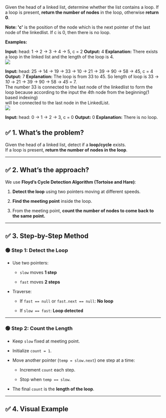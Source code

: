 Given the head of a linked list, determine whether the list contains a loop. If a loop is present, **return the number of nodes** in the loop, otherwise **return 0**.

**Note: '**c**'** is the position of the node which is the next pointer of the last node of the linkedlist. If c is 0, then there is no loop.

**Examples:**

**Input:** head: 1 → 2 → 3 → 4 → 5, c = 2
**Output:** 4
**Explanation:** There exists a loop in the linked list and the length of the loop is 4.  
![](https://media.geeksforgeeks.org/img-practice/prod/addEditProblem/893387/Web/Other/blobid0_1745983361.jpg)  

**Input:** head: 25 → 14 → 19 → 33 → 10 → 21 → 39 → 90 → 58 → 45, c = 4
**Output:** 7
**Explanation:** The loop is from 33 to 45. So length of loop is 33 → _10_ → 21 → 39 → 90 → 58 → _45_ = 7.  
The number 33 is connected to the last node of the linkedlist to form the loop because according to the input the 4th node from the beginning(1 based indexing)   
will be connected to the last node in the LinkedList.  
![](https://media.geeksforgeeks.org/img-practice/prod/addEditProblem/893387/Web/Other/blobid0_1745659828.jpg)  

**Input:** head: 0 → 1 → 2 → 3, c = 0
**Output:** 0
**Explanation:** There is no loop.

## ✅ **1. What’s the problem?**

Given the head of a linked list, detect if a **loop/cycle** exists.  
If a loop is present, **return the number of nodes in the loop**.

---

## ✅ **2. What’s the approach?**

We use **Floyd’s Cycle Detection Algorithm (Tortoise and Hare)**:

1. **Detect the loop** using two pointers moving at different speeds.
    
2. **Find the meeting point** inside the loop.
    
3. From the meeting point, **count the number of nodes to come back to the same point.**
    

---

## ✅ **3. Step-by-Step Method**

### 🟢 **Step 1: Detect the Loop**

- Use two pointers:
    
    - `slow` moves **1 step**
        
    - `fast` moves **2 steps**
        
- Traverse:
    
    - If `fast == null` or `fast.next == null`: **No loop**
        
    - If `slow == fast`: **Loop detected**
        

---

### 🟢 **Step 2: Count the Length**

- Keep `slow` fixed at meeting point.
    
- Initialize `count = 1`.
    
- Move another pointer (`temp = slow.next`) one step at a time:
    
    - Increment `count` each step.
        
    - Stop when `temp == slow`.
        
- The final `count` is the **length of the loop**.
    

---

## ✅ **4. Visual Example**